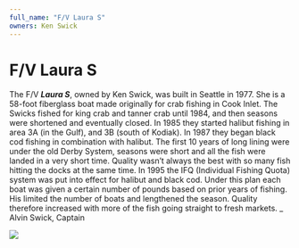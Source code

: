 ```yaml
---
full_name: "F/V Laura S"
owners: Ken Swick
---
```

# F/V Laura S

The F/V ***Laura S***, owned by Ken Swick, was built in Seattle in 1977. She is a 58-foot fiberglass boat made originally for crab fishing in Cook Inlet. The Swicks fished for king crab and tanner crab until 1984, and then seasons were shortened and eventually closed.  In 1985 they started halibut fishing in area 3A (in the Gulf), and 3B (south of Kodiak).  In 1987 they began black cod fishing in combination with halibut.  The first 10 years of long lining were under the old Derby System, seasons were short and all the fish were landed in a very short time.  Quality wasn’t always the best with so many fish hitting the docks at the same time.
In 1995 the IFQ (Individual Fishing Quota) system was put into effect for halibut and black cod. Under this plan each boat was given a certain number of pounds based on prior years of fishing. His limited the number of boats and lengthened the season.  Quality therefore increased with more of the fish going straight to fresh markets.   _ Alvin Swick, Captain


![](../assets/images/boats/media/Laura_S.jpeg)
